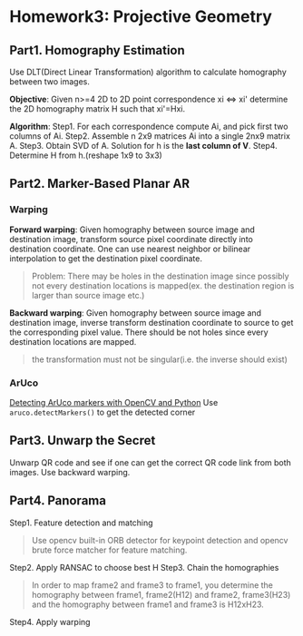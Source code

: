# Homework3: Projective Geometry
## Part1. Homography Estimation
Use DLT(Direct Linear Transformation) algorithm to calculate homography between two images.

**Objective**:
Given n>=4 2D to 2D point correspondence xi <=> xi' determine the 2D homography matrix H such that xi'=Hxi.

**Algorithm**:
Step1. For each correspondence compute Ai, and pick first two columns of Ai. 
Step2. Assemble n 2x9 matrices Ai into a single 2nx9 matrix A. 
Step3. Obtain SVD of A. Solution for h is the **last column of V**.
Step4. Determine H from h.(reshape 1x9 to 3x3)

## Part2. Marker-Based Planar AR
### Warping
**Forward warping**: Given homography between source image and destination image, transform source pixel coordinate directly into destination coordinate. 
One can use nearest neighbor or bilinear interpolation to get the destination pixel coordinate.
> Problem: 
> There may be holes in the destination image since possibly not every destination locations is mapped(ex. the destination region is larger than source image etc.) 

**Backward warping**: Given homography between source image and destination image, inverse transform destination coordinate to source to get the corresponding pixel value. 
There should be not holes since every destination locations are mapped. 
> the transformation must not be singular(i.e. the inverse should exist)

### ArUco
[Detecting ArUco markers with OpenCV and Python](https://www.pyimagesearch.com/2020/12/21/detecting-aruco-markers-with-opencv-and-python/)
Use `aruco.detectMarkers()` to get the detected corner

## Part3. Unwarp the Secret
Unwarp QR code and see if one can get the correct QR code link from both images.
Use backward warping.

## Part4. Panorama
Step1. Feature detection and matching
> Use opencv built-in ORB detector for keypoint detection and opencv brute force matcher for feature matching. 

Step2. Apply RANSAC to choose best H 
Step3. Chain the homographies
> In order to map frame2 and frame3 to frame1, you determine the homography between frame1, frame2(H12) and frame2, frame3(H23) and the homography between frame1 and frame3 is H12xH23. 

Step4. Apply warping


